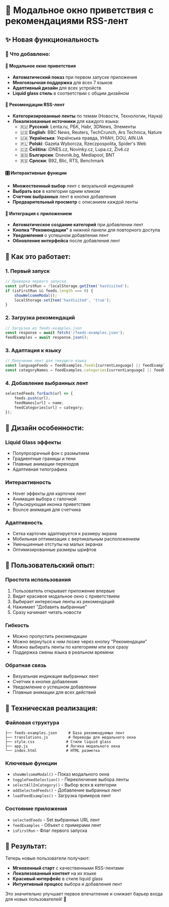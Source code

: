 # 🌟 Модальное окно приветствия с рекомендациями RSS-лент

## ✨ Новая функциональность

### 🎯 Что добавлено:

#### 📱 **Модальное окно приветствия**
- **Автоматический показ** при первом запуске приложения
- **Многоязычная поддержка** для всех 7 языков
- **Адаптивный дизайн** для всех устройств
- **Liquid glass стиль** в соответствии с общим дизайном

#### 📰 **Рекомендации RSS-лент**
- **Категоризированные ленты** по темам (Новости, Технологии, Наука)
- **Локализованные источники** для каждого языка:
  - 🇷🇺 **Русский**: Lenta.ru, РБК, Habr, 3DNews, Элементы
  - 🇺🇸 **English**: BBC News, Reuters, TechCrunch, Ars Technica, Nature
  - 🇺🇦 **Українська**: Українська правда, УНІАН, DOU, AIN.UA
  - 🇵🇱 **Polski**: Gazeta Wyborcza, Rzeczpospolita, Spider's Web
  - 🇨🇿 **Čeština**: iDNES.cz, Novinky.cz, Lupa.cz, Živě.cz
  - 🇧🇬 **Български**: Dnevnik.bg, Mediapool, BNT
  - 🇷🇸 **Српски**: B92, Blic, RTS, Benchmark

#### 🎛️ **Интерактивные функции**
- **Множественный выбор** лент с визуальной индикацией
- **Выбрать все** в категории одним кликом
- **Счетчик выбранных** лент в кнопке добавления
- **Предварительный просмотр** с описанием каждой ленты

#### 🔄 **Интеграция с приложением**
- **Автоматическое создание категорий** при добавлении лент
- **Кнопка "Рекомендации"** в нижней панели для повторного доступа
- **Уведомления** о успешном добавлении лент
- **Обновление интерфейса** после добавления лент

## 🚀 Как это работает:

### 1. **Первый запуск**
```javascript
// Проверка первого запуска
const isFirstRun = !localStorage.getItem('hasVisited');
if (isFirstRun && feeds.length === 0) {
    showWelcomeModal();
    localStorage.setItem('hasVisited', 'true');
}
```

### 2. **Загрузка рекомендаций**
```javascript
// Загрузка из feeds-examples.json
const response = await fetch('/feeds-examples.json');
feedExamples = await response.json();
```

### 3. **Адаптация к языку**
```javascript
// Получение лент для текущего языка
const languageFeeds = feedExamples.feeds[currentLanguage] || feedExamples.feeds.en;
const categoryNames = feedExamples.categories[currentLanguage] || feedExamples.categories.en;
```

### 4. **Добавление выбранных лент**
```javascript
selectedFeeds.forEach(url => {
    feeds.push(url);
    feedNames[url] = name;
    feedCategories[url] = category;
});
```

## 🎨 Дизайн особенности:

### **Liquid Glass эффекты**
- Полупрозрачный фон с размытием
- Градиентные границы и тени
- Плавные анимации переходов
- Адаптивная типографика

### **Интерактивность**
- Hover эффекты для карточек лент
- Анимация выбора с галочкой
- Пульсирующая иконка приветствия
- Bounce анимация для счетчика

### **Адаптивность**
- Сетка карточек адаптируется к размеру экрана
- Мобильная оптимизация с вертикальным расположением
- Уменьшенные отступы на малых экранах
- Оптимизированные размеры шрифтов

## 📱 Пользовательский опыт:

### **Простота использования**
1. Пользователь открывает приложение впервые
2. Видит красивое модальное окно с приветствием
3. Выбирает интересные ленты из рекомендаций
4. Нажимает "Добавить выбранные"
5. Сразу начинает читать новости

### **Гибкость**
- Можно пропустить рекомендации
- Можно вернуться к ним позже через кнопку "Рекомендации"
- Можно выбирать ленты по категориям или все сразу
- Поддержка смены языка в реальном времени

### **Обратная связь**
- Визуальная индикация выбранных лент
- Счетчик в кнопке добавления
- Уведомление о успешном добавлении
- Плавные анимации для всех действий

## 🔧 Техническая реализация:

### **Файловая структура**
```
├── feeds-examples.json     # База рекомендуемых лент
├── translations.js         # Переводы для модального окна
├── style.css              # Стили liquid glass
├── app.js                 # Логика модального окна
└── index.html             # HTML разметка
```

### **Ключевые функции**
- `showWelcomeModal()` - Показ модального окна
- `toggleFeedSelection()` - Переключение выбора ленты
- `selectAllInCategory()` - Выбор всех в категории
- `addSelectedFeeds()` - Добавление выбранных лент
- `loadFeedExamples()` - Загрузка примеров лент

### **Состояние приложения**
- `selectedFeeds` - Set выбранных URL лент
- `feedExamples` - Объект с примерами лент
- `isFirstRun` - Флаг первого запуска

## 🎯 Результат:

Теперь новые пользователи получают:
- **Мгновенный старт** с качественными RSS-лентами
- **Локализованный контент** на их языке
- **Красивый интерфейс** в стиле liquid glass
- **Интуитивный процесс** выбора и добавления лент

Это значительно улучшает первое впечатление и снижает барьер входа для новых пользователей! 🚀